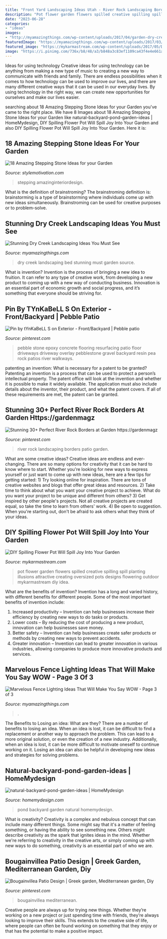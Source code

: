 ```yaml
---
title: "Front Yard Landscaping Ideas Utah - River Rock Landscaping Borders Patio Garden"
description: "Pot flower garden flowers spilled creative spilling spill planting illusions attractive creating oversized pots designs flowering outdoor mykarmastream diy idea"
date: "2023-06-28"
categories:
- "ideas"
images:
- "http://myamazingthings.com/wp-content/uploads/2017/04/garden-dry-creek-bed-04-768x1024.jpg"
featuredImage: "https://myamazingthings.com/wp-content/uploads/2017/03/backyard-accent-lighting-1024x640.jpg"
featured_image: "https://mykarmastream.com/wp-content/uploads/2017/05/DSC01050.jpg"
image: "https://i.pinimg.com/736x/b8/48/a3/b848a3c83ef1109ca43f4e4e661a8c8c.jpg"
---
```



Ideas for using technology
Creative ideas for using technology can be anything from making a new type of music to creating a new way to communicate with friends and family. There are endless possibilities when it comes to how technology can be used to improve our lives, and there are many different creative ways that it can be used in our everyday lives. By using technology in the right way, we can create new opportunities for ourselves and make our lives easier.

	

		
searching about 18 Amazing Stepping Stone Ideas for your Garden you've came to the right place. We have 8 Images about 18 Amazing Stepping Stone Ideas for your Garden like natural-backyard-pond-garden-ideas | HomeMydesign, DIY Spilling Flower Pot Will Spill Joy Into Your Garden and also DIY Spilling Flower Pot Will Spill Joy Into Your Garden. Here it is:
		
    
## 18 Amazing Stepping Stone Ideas For Your Garden

<img loading=lazy src="https://stylemotivation.com/wp-content/uploads/2020/02/19-stepping-stones-homebnc.jpg" onerror="this.onerror=null;this.src='https://tse2.mm.bing.net/th?id=OIP.SAZ1-DYM4lLXanvTQsDUxgHaL2&amp;pid=15.1';" alt="18 Amazing Stepping Stone Ideas for your Garden">

_Source: stylemotivation.com_

>stepping amazinginteriordesign. 

	

What is the definition of brainstroming?
The brainstroming definition is:
brainstorming is a type of brainstorming where individuals come up with new ideas simultaneously. Brainstroming can be used for creative purposes or to problem-solve.

    
## Stunning Dry Creek Landscaping Ideas You Must See

<img loading=lazy src="http://myamazingthings.com/wp-content/uploads/2017/04/garden-dry-creek-bed-04-768x1024.jpg" onerror="this.onerror=null;this.src='https://tse4.mm.bing.net/th?id=OIP.8Ip9LcYElDuR8Z5FDQ9nJAHaJ4&amp;pid=15.1';" alt="Stunning Dry Creek Landscaping Ideas You Must See">

_Source: myamazingthings.com_

>dry creek landscaping bed stunning must garden source. 

	

What is invention?
Invention is the process of bringing a new idea to fruition. It can refer to any type of creative work, from developing a new product to coming up with a new way of conducting business. Innovation is an essential part of economic growth and social progress, and it’s something that everyone should be striving for.

    
## Pin By TYnKaBeLL S On Exterior - Front/Backyard | Pebble Patio

<img loading=lazy src="https://i.pinimg.com/736x/b8/48/a3/b848a3c83ef1109ca43f4e4e661a8c8c.jpg" onerror="this.onerror=null;this.src='https://tse3.mm.bing.net/th?id=OIP.v96JZhyVcYmd4fkM5K7DhwHaJ3&amp;pid=15.1';" alt="Pin by tYnKaBeLL S on Exterior - Front/Backyard | Pebble patio">

_Source: pinterest.com_

>pebble stone epoxy concrete flooring resurfacing patio floor driveways driveway overlay pebblestone gravel backyard resin pea rock patios river walkways. 

	

patenting an invention: What is necessary for a patent to be granted?
Patenting an invention is a process that can be used to protect a person’s intellectual property. The patent office will look at the invention and whether it is possible to make it widely available. The application must also include details about the inventor, their product, and what the patent covers. If all of these requirements are met, the patent can be granted.

    
## Stunning 30+ Perfect River Rock Borders At Garden Https://gardenmagz

<img loading=lazy src="https://i.pinimg.com/736x/e2/b6/84/e2b6846dc85eb5f9ca47e401a28a301c.jpg" onerror="this.onerror=null;this.src='https://tse2.mm.bing.net/th?id=OIP.QF0B4JtTn_FKUX9bMDnwfwHaJ3&amp;pid=15.1';" alt="Stunning 30+ Perfect River Rock Borders at Garden https://gardenmagz">

_Source: pinterest.com_

>river rock landscaping borders patio garden. 

	

What are some creative ideas?
Creative ideas are endless and ever-changing. There are so many options for creativity that it can be hard to know where to start. Whether you're looking for new ways to express yourself or just want to come up with new ideas, here are a few tips for getting started: 1) Try looking online for inspiration. There are tons of creative websites and blogs that offer great ideas and resources. 2) Take time to think about what you want your creative project to achieve. What do you want your project to be unique and different from others? 3) Get inspired by other people's projects. Not all creative projects are created equal, so take the time to learn from others' work. 4) Be open to suggestion. When you're starting out, don't be afraid to ask others what they think of your ideas.

    
## DIY Spilling Flower Pot Will Spill Joy Into Your Garden

<img loading=lazy src="https://mykarmastream.com/wp-content/uploads/2017/05/DSC01050.jpg" onerror="this.onerror=null;this.src='https://tse4.mm.bing.net/th?id=OIP.9XdjC5HPu7bE_p-nqpx8EwHaFj&amp;pid=15.1';" alt="DIY Spilling Flower Pot Will Spill Joy Into Your Garden">

_Source: mykarmastream.com_

>pot flower garden flowers spilled creative spilling spill planting illusions attractive creating oversized pots designs flowering outdoor mykarmastream diy idea. 

	

What are the benefits of invention?
Invention has a long and varied history, with different benefits for different people. Some of the most important benefits of invention include: 
1) Increased productivity – Invention can help businesses increase their efficiency by creating new ways to do tasks or products. 
2) Lower costs – By reducing the cost of producing a new product, innovation can help businesses save money. 
3) Better safety – Invention can help businesses create safer products or methods by creating new ways to prevent accidents.
4) Greater innovation – Invention can lead to greater innovation in various industries, allowing companies to produce more innovative products and services.

    
## Marvelous Fence Lighting Ideas That Will Make You Say WOW - Page 3 Of 3

<img loading=lazy src="https://myamazingthings.com/wp-content/uploads/2017/03/backyard-accent-lighting-1024x640.jpg" onerror="this.onerror=null;this.src='https://tse3.mm.bing.net/th?id=OIP.vo9kEYDxzaAG_NUBG3o5IgHaEo&amp;pid=15.1';" alt="Marvelous Fence Lighting Ideas That Will Make You Say WOW - Page 3 of 3">

_Source: myamazingthings.com_

>. 

	

The Benefits to Losing an idea: What are they?
There are a number of benefits to losing an idea. When an idea is lost, it can be difficult to find a replacement or another way to approach the problem. This can lead to a more original solution, or even the creation of a new industry. Additionally, when an idea is lost, it can be more difficult to motivate oneself to continue working on it. Losing an idea can also be helpful in developing new ideas and strategies for solving problems.

    
## Natural-backyard-pond-garden-ideas | HomeMydesign

<img loading=lazy src="https://homemydesign.com/wp-content/uploads/2015/04/natural-backyard-pond-garden-ideas.jpg" onerror="this.onerror=null;this.src='https://tse4.mm.bing.net/th?id=OIP.iXqLx7Ege1joC78m9LBKEgHaJ4&amp;pid=15.1';" alt="natural-backyard-pond-garden-ideas | HomeMydesign">

_Source: homemydesign.com_

>pond backyard garden natural homemydesign. 

	

What is creativity?
Creativity is a complex and nebulous concept that can include many different things. Some might say that it's a matter of feeling something, or having the ability to see something new. Others might describe creativity as the spark that ignites ideas in the mind. Whether we're referring to creativity in the creative arts, or simply coming up with new ways to do something, creativity is an essential part of who we are.

    
## Bougainvillea Patio Design | Greek Garden, Mediterranean Garden, Diy

<img loading=lazy src="https://i.pinimg.com/736x/24/14/ed/2414ed99449188f465989c1539a37dd2.jpg" onerror="this.onerror=null;this.src='https://tse2.mm.bing.net/th?id=OIP.uWPVF8zRLObU1aHUnPVv5QHaLG&amp;pid=15.1';" alt="Bougainvillea Patio Design | Greek garden, Mediterranean garden, Diy">

_Source: pinterest.com_

>bougainvillea mediterranean. 

	

Creative people are always up for trying new things. Whether they’re working on a new project or just spending time with friends, they’re always looking to improve their skills. This extends to the creative side of life, where people can often be found working on something that they enjoy or that has the potential to make a positive impact.


